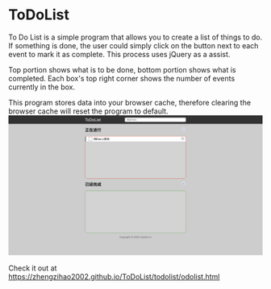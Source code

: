# ToDoList
To Do List is a simple program that allows you to create a list of things to do. If something is done, the user could simply click on the button next to each event to mark it as complete. This process uses jQuery as a assist.

Top portion shows what is to be done, bottom portion shows what is completed. Each box's top right corner shows the number of events currently in the box.

This program stores data into your browser cache, therefore clearing the browser cache will reset the program to default.
<img src="截屏2022-12-11 下午4.02.51.png">

Check it out at <a href="https://zhengzihao2002.github.io/ToDoList/todolist/odolist.html">https://zhengzihao2002.github.io/ToDoList/todolist/odolist.html</a>
